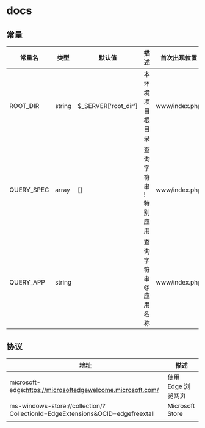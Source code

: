 # docs



## 常量

| 常量名     | 类型   | 默认值               | 描述                   | 首次出现位置  |
| ---------- | ------ | -------------------- | ---------------------- | ------------- |
| ROOT_DIR   | string | $_SERVER['root_dir'] | 本环境项目根目录       | www/index.php |
| QUERY_SPEC | array  | []                   | 查询字符串 !  特别应用 | www/index.php |
| QUERY_APP  | string |                      | 查询字符串 @  应用名称 | www/index.php |



## 协议

| 地址                                                         | 描述               |
| ------------------------------------------------------------ | ------------------ |
| microsoft-edge:https://microsoftedgewelcome.microsoft.com/   | 使用 Edge 浏览网页 |
| ms-windows-store://collection/?CollectionId=EdgeExtensions&OCID=edgefreextall | Microsoft Store    |
|                                                              |                    |

